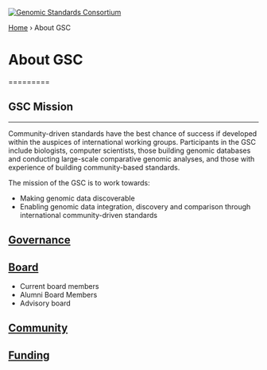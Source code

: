 [![Genomic Standards Consortium](https://gensc.org/files/2015/09/cropped-full_gsc_logo_sml.png)](https://gensc.org/)

[Home](https://gensc.org) › About GSC

# About GSC
=========

## GSC Mission
-----------

Community-driven standards have the best chance of success if developed within the auspices of international working groups. Participants in the GSC include biologists, computer scientists, those building genomic databases and conducting large-scale comparative genomic analyses, and those with experience of building community-based standards.

The mission of the GSC is to work towards:

*   Making genomic data discoverable
*   Enabling genomic data integration, discovery and comparison through international community-driven standards

## [Governance](pages/about/governance.md)

## [Board](/pages/about/board-members.md)
* Current board members 
* Alumni Board Members
* Advisory board

## [Community](/pages/about/community.md)

## [Funding](/pages/about/funding.md)

